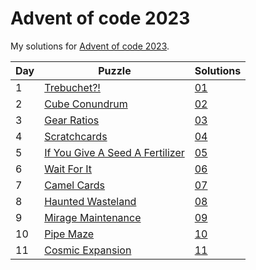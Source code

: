 # Advent of code 2023
My solutions for [Advent of code 2023](https://adventofcode.com/2023).

| Day | Puzzle                                                                 | Solutions  |
|-----|------------------------------------------------------------------------|------------|
| 1   | [Trebuchet?!](https://adventofcode.com/2023/day/1)                     | [01](./01) |
| 2   | [Cube Conundrum](https://adventofcode.com/2023/day/2)                  | [02](./02) |
| 3   | [Gear Ratios](https://adventofcode.com/2023/day/3)                     | [03](./03) |
| 4   | [Scratchcards](https://adventofcode.com/2023/day/4)                    | [04](./04) |
| 5   | [If You Give A Seed A Fertilizer](https://adventofcode.com/2023/day/5) | [05](./05) |
| 6   | [Wait For It](https://adventofcode.com/2023/day/6)                     | [06](./06) |
| 7   | [Camel Cards](https://adventofcode.com/2023/day/7)                     | [07](./07) |
| 8   | [Haunted Wasteland](https://adventofcode.com/2023/day/8)               | [08](./08) |
| 9   | [Mirage Maintenance](https://adventofcode.com/2023/day/9)              | [09](./09) |
| 10  | [Pipe Maze](https://adventofcode.com/2023/day/10)                      | [10](./10) |
| 11  | [Cosmic Expansion](https://adventofcode.com/2023/day/11)               | [11](./11) |
